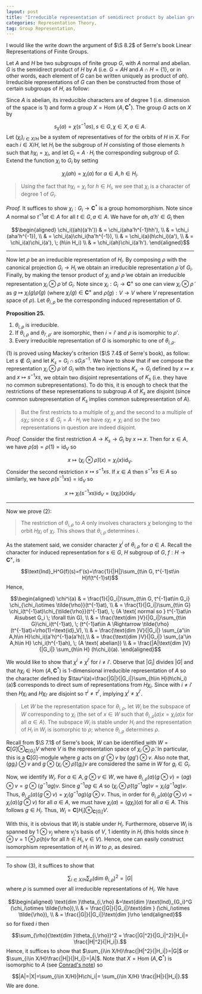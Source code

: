 ```yaml
---
layout: post
title: "Irreducible representation of semidirect product by abelian group"
categories: Representation Theory,
tag: Group Representation,
---
```


I would like the write down the argument of $\S 8.2$
of Serre's book Linear Representations of Finite Groups. 

Let $A$ and $H$ be two subgroups of finite group $G$, with 
$A$ normal and abelian. $G$ is the semidirect product 
of $H$ by $A$ (i.e. $G=AH$ and $A\cap H=\{1\}$,
or in other words, each element of $G$ can be 
written uniquely as product of $ah$). Irreducible representations of $G$ can then 
be constructed from those of certain subgroups of $H$,
as follow:

Since $A$ is abelian, its irreducible characters are 
of degree $1$ (i.e. dimension of the space is $1$) and 
form a group $X=\text{Hom }(A,\mathbf{C}^*)$. The group 
$G$ acts on $X$ by 

$$s_{\chi}(a)=\chi(s^{-1}as), s\in G,\chi\in X, a\in A.$$
Let $(\chi_i)_{i\in X/H}$ be a system of representatives
of for the orbits of $H$ in $X$. For each $i\in X/H$, let
$H_i$ be the subgroup of $H$ consisting of those elements
$h$ such that $h\chi_i=\chi_i$, and let $G_i=A\cdot H_i$
the corresponding subgroup of $G$. Extend the function
$\chi_i$ to $G_i$ by setting 

$$\chi_i(ah)=\chi_i(a) \; \text{for }a\in A,h\in H_i.$$

> Using the fact that $h\chi_i=\chi_i$ for $h\in H_i$,
we see that $\chi_i$ is a character of degree $1$ of $G_i$.

*Proof.* It suffices to show $\chi_i:G_i\to \mathbf{C}^*$
is a group homomorphism. Note since $A$ normal so 
$t^{-1}at\in A$ for all $t\in G,a\in A$. We have for 
$ah,a'h'\in G_i$ then 

$$\begin{aligned}
\chi_i((ah)(a'h')) & = \chi_i(aha'h^{-1}hh'), \\
& = \chi_i (aha'h^{-1}), \\
& = \chi_i(a)\chi_i(ha'h^{-1}), \\
& = \chi_i(a)(h\chi_i)(a'), \\
& = \chi_i(a)\chi_i(a'), \; (h\in H_i) \\
& = \chi_i(ah)\chi_i(a'h').
\end{aligned}$$

---
Now let $\rho$ be an irreducible representation of 
$H_i$. By composing $\rho$ with the canonical
projection $G_i\to H_i$ we obtain an irreducible
representation $\tilde{\rho}$ of $G_i$. Finally, 
by making the tensor product of $\chi_i$ and 
$\tilde{\rho}$ we obtain an irreducible representation 
$\chi_i\otimes \tilde{\rho}$ of $G_i$. Note 
since $\chi_i:G_i\to \mathbf{C}^{\times}$ so one can view 
$\chi_i\otimes \tilde{\rho}$ as 
$g \mapsto\chi_i(g)\tilde{\rho}(g)$ (where 
$\chi_i(g)\in\mathbf{C}^{\times}$ and 
$\tilde{\rho}(g):V\to V$
where $V$ representation space of $\rho$). 
Let $\theta_{i,\rho}$
be the corresponding induced representation of $G$. 

**Proposition 25.**  
1. $\theta_{i,\rho}$ is irreducible.
2. If $\theta_{i,\rho}$ and $\theta_{i',\rho'}$ are 
isomorphic, then $i=i'$ and $\rho$ is isomorphic to 
$\rho'$. 
3. Every irreducible representation of $G$
is isomorphic to one of $\theta_{i,\rho}$.

(1) is proved using Mackey's criterion ($\S 7.4$ of 
Serre's book), as follow: Let $s\not\in G_i$ and let 
$K_s=G_i\cap sG_is^{-1}$. We have to show that if 
we compose the representation $\chi_i\otimes \tilde{\rho}$
of $G_i$ with the two injections $K_s\to G_i$ defined
by $x\mapsto x$ and $x\mapsto s^{-1}xs$, we obtain 
two disjoint representations of $K_s$ (i.e. 
they have no common subrepresentations). To do this, 
it is enough to check that the restrictions of these 
representations to subgroup $A$ of $K_s$ are disjoint
(since common subrepresentation of $K_s$ implies 
common subrepresentation of $A$). 

> But the first restricts to a multiple of $\chi_i$
and the second to a multiple of $s\chi_i$; since 
$s\not\in G_i=A\cdot H_i$ we have $s\chi_i\ne \chi_i$
and so the two representations in question are 
indeed disjoint. 

*Proof.* Consider the first restriction $A\to K_s\to G_i$
by $x\mapsto x$. Then for $x\in A$, we have 
$\tilde{\rho}(a)=\rho(1)=\text{id}_V$ so 

$$x\mapsto (\chi_i\otimes \tilde{\rho})(x)
=\chi_i(x)\text{id}_V.$$
Consider the second restriction $x\mapsto s^{-1}xs$.
If $x\in A$ then $s^{-1}xs\in A$ so similarly, we have 
$\tilde{\rho}(s^{-1}xs)=\text{id}_V$ so 

$$x \mapsto \chi_i(s^{-1}xs)\text{id}_V=(s\chi_i)(x)\text{id}_V$$

---

Now we prove (2):

> The restriction of $\theta_{i,\rho}$ to $A$ only 
involves characters $\chi$ belonging to the orbit $H\chi_i$
of $\chi_i$. This shows that $\theta_{i,\rho}$ determines $i$. 

As the statement said, we consider character $\chi^i$ of $\theta_{i,\rho}$
for $a\in A$. Recall the character for induced representation for $s\in G$,
$H$ subgroup of $G$, $f:H\to \mathbf{C}^{\times}$, is 

$$\text{Ind}_H^G(f)(s)=f'(s)=\frac{1}{|H|}\sum_{t\in G, t^{-1}st\in H}f(t^{-1}st)$$
Hence, 

$$\begin{aligned}
\chi^i(a) & = \frac{1}{|G_i|}\sum_{t\in G, t^{-1}at\in G_i}
\chi_{\chi_i\otimes \tilde{\rho}}(t^{-1}at), \\
& = \frac{1}{|G_i|}\sum_{t\in G} \chi_i(t^{-1}at)\chi_{\tilde{\rho}}(t^{-1}at), 
\; (A \text{ normal so }  t^{-1}at\in A\subset G_i \; \forall t\in G), \\
& = \frac{\text{dim }V}{|G_i|}\sum_{t\in G}\chi_i(t^{-1}at), \; 
(t^{-1}at\in A \Rightarrow \tilde{\rho}(t^{-1}at)=\rho(1)=\text{id}_V), \\
& = \frac{\text{dim }V}{|G_i|} \sum_{a'\in A,h\in H}\chi_i((a'h)^{-1}a(a'h)),\\
& = \frac{\text{dim }V}{|G_i|} \sum_{a'\in A,h\in H} \chi_i(h^{-1}ah), \; 
(A \text{ abelian}) \\
& = \frac{|A|\text{dim }V}{|G_i|} \sum_{h\in H} (h\chi_i)(a).
\end{aligned}$$

We would like to show that $\chi^i\ne \chi^{i'}$ for 
$i\ne i'$. Observe that $|G_i|$ divides $|G|$
and that $h\chi_i\in \text{Hom }(A,\mathbf{C}^*)$
is $1$-dimensional irreducible representation of $A$
so the character defined by 
$\tau^i(a)=\frac{|G|}{|G_i|}\sum_{h\in H}(h\chi_i)(a)$
corresponds to direct sum of representations from $H\chi_i$.
Since with $i\ne i'$ then $H\chi_i$ and $H\chi_{i'}$
are disjoint so $\tau^i\ne \tau^{i'}$, implying 
$\chi^i\ne \chi^{i'}$. 

> Let $W$ be the representation space for $\theta_{i,\rho}$, let 
$W_i$ be the subspace of $W$ corresponding to $\chi_i$ (the set 
of $x\in W$ such that $\theta_{i,\rho}(a)x=\chi_i(a)x$ for all 
$a\in A$). The subspace $W_i$ is stable under $H_i$ and the representation
of $H_i$ in $W_i$ is isomorphic to $\rho$; whence $\theta_{i,\rho}$
determines $\rho$.

Recall from $\S 7.1$ of Serre's book, $W$ can be identified with 
$W=\mathbf{C}[G]\otimes_{\mathbf{C}[G_i]}V$ where 
$V$ is the representation space of $\chi_i\otimes \tilde{\rho}$.
In particular, this is a $\mathbf{C}[G]$-module where $g$ acts 
on $g'\otimes v$ by $(gg')\otimes v$. Also note that, 
$(gg_i)\otimes v$ and $g\otimes (\chi_i\otimes \tilde{\rho})(g_i)v$
are considered the same in $W$ for $g_i\in G_i$. 

Now, we identify $W_i$. For $a\in A, g\otimes v\in W$, we have 
$\theta_{i,\rho}(a)(g\otimes v)= (ag)\otimes v=g\otimes(g^{-1}ag)v$. Since $g^{-1}ag\in A$ so 
$(\chi_i\otimes \tilde{\rho})(g^{-1}ag)v=\chi_i(g^{-1}ag)v$.
Thus, 
$\theta_{i,\rho}(a)(g\otimes v)=\chi_i(g^{-1}ag)(g\otimes v$. Thus, in order for 
$\theta_{i,\rho}(a)(g\otimes v)=\chi_i(a)(g\otimes v)$ for all 
$a\in A$, we must have $\chi_i(a)=(g\chi_i)(a)$ for all $a\in A$.
This follows $g\in H_i$. Thus, 
$W_i=\mathbf{C}[H_i]\otimes_{\mathbf{C}[G_i]} V$. 

With this, it is obvious that $W_i$ is stable under $H_i$. 
Furthermore, observe $W_i$ is spanned by $1\otimes v_j$
where $v_j$'s basis of $V$, $1$ identity in $H_i$ (this holds
since $h\otimes v=1\otimes \rho(h)v$ for all $h\in H_i,v\in V$). 
Hence, one can easily construct isomorphism representation of $H_i$ in $W$ to $\rho$, as desired. 

---

To show (3), it suffices to show that 

$$\sum_{i\in X/H}\sum_{\rho}(\text{dim }
\theta_{i,\rho})^2=|G|$$
where $\rho$ is summed over all irreducible 
representations of $H_i$. We have 

$$\begin{aligned} 
\text{dim }\theta_{i,\rho}
&=\text{dim }\text{Ind}_{G_i}^G
(\chi_i\otimes \tilde{\rho}),\\
& = \frac{|G|}{|G_i|}\text{dim } 
(\chi_i\otimes \tilde{\rho}), \\
& = \frac{|G|}{|G_i|}\text{dim }\rho
\end{aligned}$$
so for fixed $i$ then 

$$\sum_{\rho}(\text{dim }\theta_{i,\rho})^2
= \frac{|G|^2}{|G_i|^2}|H_i|= \frac{|H|^2}{|H_i|}.$$
Hence, it suffices to show that 
$\sum_{i\in X/H}\frac{|H|^2}{|H_i|}=|G|$
or $\sum_{i\in X/H}\frac{|H|}{|H_i|}=|A|$.
Note that $X=\text{Hom }(A,\mathbf{C}^*)$
is isomorphic to $A$ (see 
[Conrad's note](https://kconrad.math.uconn.edu/blurbs/grouptheory/charthyshort.pdf)) so 

$$|A|=|X|=\sum_{i\in X/H}|H\chi_i|=
\sum_{i\in X/H} \frac{|H|}{|H_i|}.$$
We are done.